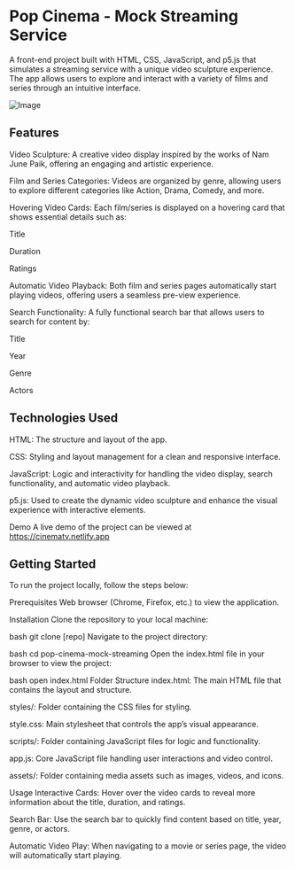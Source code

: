 # Pop Cinema - Mock Streaming Service
A front-end project built with HTML, CSS, JavaScript, and p5.js that simulates a streaming service with a unique video sculpture experience. The app allows users to explore and interact with a variety of films and series through an intuitive interface.

![Image](https://github.com/user-attachments/assets/ae6c4ec8-e094-4e2a-a37b-5aee6af4b68f)

## Features
Video Sculpture: A creative video display inspired by the works of Nam June Paik, offering an engaging and artistic experience.

Film and Series Categories: Videos are organized by genre, allowing users to explore different categories like Action, Drama, Comedy, and more.

Hovering Video Cards: Each film/series is displayed on a hovering card that shows essential details such as:

Title

Duration

Ratings

Automatic Video Playback: Both film and series pages automatically start playing videos, offering users a seamless pre-view experience.

Search Functionality: A fully functional search bar that allows users to search for content by:

Title

Year

Genre

Actors

## Technologies Used
HTML: The structure and layout of the app.

CSS: Styling and layout management for a clean and responsive interface.

JavaScript: Logic and interactivity for handling the video display, search functionality, and automatic video playback.

p5.js: Used to create the dynamic video sculpture and enhance the visual experience with interactive elements.

Demo
A live demo of the project can be viewed at https://cinematv.netlify.app

## Getting Started
To run the project locally, follow the steps below:

Prerequisites
Web browser (Chrome, Firefox, etc.) to view the application.

Installation
Clone the repository to your local machine:

bash
git clone [repo]
Navigate to the project directory:

bash
cd pop-cinema-mock-streaming
Open the index.html file in your browser to view the project:

bash
open index.html
Folder Structure
index.html: The main HTML file that contains the layout and structure.

styles/: Folder containing the CSS files for styling.

style.css: Main stylesheet that controls the app’s visual appearance.

scripts/: Folder containing JavaScript files for logic and functionality.

app.js: Core JavaScript file handling user interactions and video control.

assets/: Folder containing media assets such as images, videos, and icons.

Usage
Interactive Cards: Hover over the video cards to reveal more information about the title, duration, and ratings.

Search Bar: Use the search bar to quickly find content based on title, year, genre, or actors.

Automatic Video Play: When navigating to a movie or series page, the video will automatically start playing.




